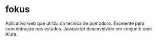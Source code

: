 # fokus
Aplicativo web que utiliza da técnica de pomodoro. Excelente para concentração nos estudos. Javascript desenvolvido em conjunto com Alura.
